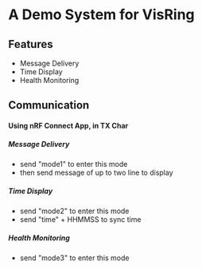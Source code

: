 # A Demo System for VisRing
## Features
- Message Delivery
- Time Display
- Health Monitoring

## Communication
#### Using nRF Connect App, in TX Char
##### Message Delivery
- send "mode1" to enter this mode
- then send message of up to two line to display
##### Time Display
- send "mode2" to enter this mode
- send "time" + HHMMSS to sync time
##### Health Monitoring
- send "mode3" to enter this mode